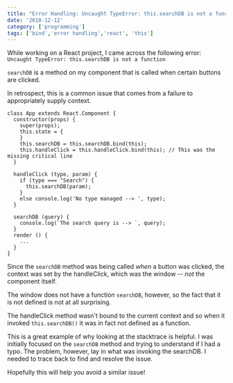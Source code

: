```yaml
---
title: "Error Handling: Uncaught TypeError: this.searchDB is not a function"
date: '2018-12-12'
category: ['programming']
tags: ['bind','error handling','react', 'this']
---
```


While working on a React project, I came across the following error: `Uncaught TypeError: this.searchDB is not a function`

`searchDB` is a method on my component that is called when certain buttons are clicked.

In retrospect, this is a common issue that comes from a failure to appropriately supply context.

```React
class App extends React.Component {
  constructor(props) {
    super(props);
    this.state = {
    }
    this.searchDB = this.searchDB.bind(this);
    this.handleClick = this.handleClick.bind(this); // This was the missing critical line
  }

  handleClick (type, param) {
    if (type === "Search") {
      this.searchDB(param);
    }
    else console.log('No type managed --> ', type);
  }

  searchDB (query) {
    console.log(`The search query is --> `, query);
  }
  render () {
    ...
  }
}
```
Since the `searchDB` method was being called *when* a button was clicked, the context was set by the handleClick, which was the window -- *not* the component itself.

The window does not have a function `searchDB`, however, so the fact that it is not defined is not at all surprising.

The handleClick method wasn't bound to the current context and so when it invoked `this.searchDB()` it was in fact not defined as a function.

This is a great example of why looking at the stacktrace is helpful. I was initially focused on the `searchDB` method and trying to understand if I had a typo. The problem, however, lay in what was invoking the searchDB. I needed to trace back to find and resolve the issue.

Hopefully this will help you avoid a similar issue!